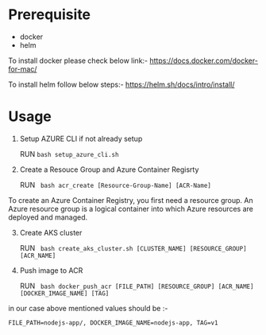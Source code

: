 # Prerequisite

* docker
* helm

To install docker please check below link:-
https://docs.docker.com/docker-for-mac/

To install helm follow below steps:-
https://helm.sh/docs/intro/install/


# Usage

1. Setup AZURE CLI if not already setup

   RUN ``` bash setup_azure_cli.sh ```

2. Create a Resouce Group and Azure Container Regisrty

   RUN ``` bash acr_create [Resource-Group-Name] [ACR-Name]```

To create an Azure Container Registry, you first need a resource group. An Azure resource group is a logical container into which Azure resources are deployed and managed.


3. Create AKS cluster

   RUN ``` bash create_aks_cluster.sh [CLUSTER_NAME] [RESOURCE_GROUP] [ACR_NAME]```

4. Push image to ACR

   RUN ``` bash docker_push_acr [FILE_PATH] [RESOURCE_GROUP] [ACR_NAME] [DOCKER_IMAGE_NAME] [TAG]```

in our case above mentioned values should be :-

```FILE_PATH=nodejs-app/, DOCKER_IMAGE_NAME=nodejs-app, TAG=v1```
